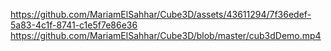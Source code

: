 https://github.com/MariamElSahhar/Cube3D/assets/43611294/7f36edef-5a83-4c1f-8741-c1e5f7e86e36
https://github.com/MariamElSahhar/Cube3D/blob/master/cub3dDemo.mp4
